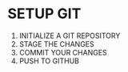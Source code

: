 # SETUP GIT
1. INITIALIZE A GIT REPOSITORY
2. STAGE THE CHANGES
3. COMMIT YOUR CHANGES
4. PUSH TO GITHUB
